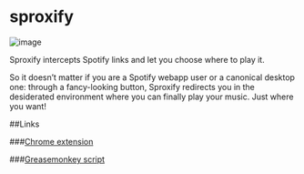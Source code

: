 sproxify
========
![image](https://raw.github.com/sirLisko/sproxify/master/images/sproxify-icon.png)

Sproxify intercepts Spotify links and let you choose where to play it.

So it doesn’t matter if you are a Spotify webapp user or a canonical desktop one: through a fancy-looking button, Sproxify redirects you in the desiderated environment where you can finally play your music. Just where you want!

##Links

###[Chrome extension](https://chrome.google.com/webstore/detail/sproxify/kiohegnpcjpnamjjlobofaiegnpnepnc?utm_source=chrome-ntp-icon)

###[Greasemonkey script](http://userscripts.org/scripts/show/157925)

